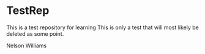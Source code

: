 # TestRep
This is a test repository for learning
This is only a test that will most likely be deleted as some point.

Nelson Williams
